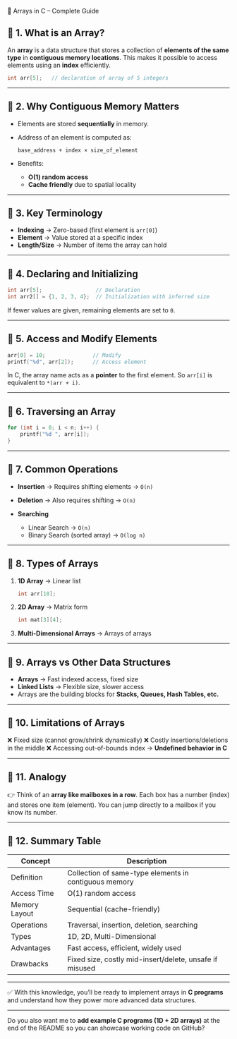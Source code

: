 📘 Arrays in C – Complete Guide

## 🔹 1. What is an Array?

An **array** is a data structure that stores a collection of **elements of the same type** in **contiguous memory locations**.
This makes it possible to access elements using an **index** efficiently.

```c
int arr[5];   // declaration of array of 5 integers
```

---

## 🔹 2. Why Contiguous Memory Matters

* Elements are stored **sequentially** in memory.
* Address of an element is computed as:

  ```
  base_address + index × size_of_element
  ```
* Benefits:

  * **O(1) random access**
  * **Cache friendly** due to spatial locality

---

## 🔹 3. Key Terminology

* **Indexing** → Zero-based (first element is `arr[0]`)
* **Element** → Value stored at a specific index
* **Length/Size** → Number of items the array can hold

---

## 🔹 4. Declaring and Initializing

```c
int arr[5];                 // Declaration
int arr2[] = {1, 2, 3, 4};  // Initialization with inferred size
```

If fewer values are given, remaining elements are set to `0`.

---

## 🔹 5. Access and Modify Elements

```c
arr[0] = 10;               // Modify
printf("%d", arr[2]);      // Access element
```

In C, the array name acts as a **pointer** to the first element.
So `arr[i]` is equivalent to `*(arr + i)`.

---

## 🔹 6. Traversing an Array

```c
for (int i = 0; i < n; i++) {
    printf("%d ", arr[i]);
}
```

---

## 🔹 7. Common Operations

* **Insertion** → Requires shifting elements → `O(n)`
* **Deletion** → Also requires shifting → `O(n)`
* **Searching**

  * Linear Search → `O(n)`
  * Binary Search (sorted array) → `O(log n)`

---

## 🔹 8. Types of Arrays

1. **1D Array** → Linear list

   ```c
   int arr[10];
   ```
2. **2D Array** → Matrix form

   ```c
   int mat[3][4];
   ```
3. **Multi-Dimensional Arrays** → Arrays of arrays

---

## 🔹 9. Arrays vs Other Data Structures

* **Arrays** → Fast indexed access, fixed size
* **Linked Lists** → Flexible size, slower access
* Arrays are the building blocks for **Stacks, Queues, Hash Tables, etc.**

---

## 🔹 10. Limitations of Arrays

❌ Fixed size (cannot grow/shrink dynamically)
❌ Costly insertions/deletions in the middle
❌ Accessing out-of-bounds index → **Undefined behavior in C**

---

## 🔹 11. Analogy

👉 Think of an **array like mailboxes in a row**.
Each box has a number (index) and stores one item (element).
You can jump directly to a mailbox if you know its number.

---

## 🔹 12. Summary Table

| Concept       | Description                                             |
| ------------- | ------------------------------------------------------- |
| Definition    | Collection of same-type elements in contiguous memory   |
| Access Time   | O(1) random access                                      |
| Memory Layout | Sequential (cache-friendly)                             |
| Operations    | Traversal, insertion, deletion, searching               |
| Types         | 1D, 2D, Multi-Dimensional                               |
| Advantages    | Fast access, efficient, widely used                     |
| Drawbacks     | Fixed size, costly mid-insert/delete, unsafe if misused |

---

✅ With this knowledge, you’ll be ready to implement arrays in **C programs** and understand how they power more advanced data structures.

---

Do you also want me to **add example C programs (1D + 2D arrays)** at the end of the README so you can showcase working code on GitHub?
